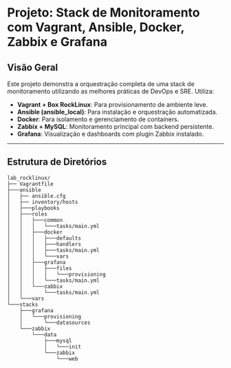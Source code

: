 # Projeto: Stack de Monitoramento com Vagrant, Ansible, Docker, Zabbix e Grafana

## Visão Geral
Este projeto demonstra a orquestração completa de uma stack de monitoramento utilizando as melhores práticas de DevOps e SRE. Utiliza:

- **Vagrant + Box RockLinux**: Para provisionamento de ambiente leve.
- **Ansible (ansible_local)**: Para instalação e orquestração automatizada.
- **Docker**: Para isolamento e gerenciamento de containers.
- **Zabbix + MySQL**: Monitoramento principal com backend persistente.
- **Grafana**: Visualização e dashboards com plugin Zabbix instalado.

---

## Estrutura de Diretórios
```
lab_rocklinux/
├── Vagrantfile
├───ansible
│   ├── ansible.cfg   
│   ├── inventory/hosts
│   ├───playbooks
│   ├───roles
│   │   ├───common
│   │   │   └───tasks/main.yml
│   │   ├───docker
│   │   │   ├───defaults
│   │   │   ├───handlers
│   │   │   ├───tasks/main.yml
│   │   │   └───vars
│   │   ├───grafana
│   │   │   ├───files
│   │   │   │   └───provisioning
│   │   │   └───tasks/main.yml
│   │   └───zabbix
│   │       └───tasks/main.yml
│   └───vars
└───stacks
    ├───grafana
    │   └───provisioning
    │       └───datasources
    └───zabbix
        └───data
            ├───mysql
            │   └───init
            └───zabbix
                └───web
```